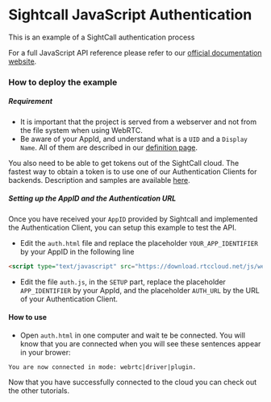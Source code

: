 # Sightcall JavaScript Authentication


This is an example of a SightCall authentication process

For a full JavaScript API reference please refer to our [official documentation website](https://docs.sightcall.com/gd).


### How to deploy the example

##### Requirement

- It is important that the project is served from a webserver and not from the file system when using WebRTC.
- Be aware of your AppId, and understand what is a `UID` and a `Display Name`. All of them are described in our [definition page](https://docs.sightcall.com/gd/definitions/).

You also need to be able to get tokens out of the SightCall cloud. The fastest way to obtain a token is to use one of our Authentication Clients for backends. Description and samples are available [here](https://docs.sightcall.com/gd/how-to/authenticate/).

##### Setting up the AppID and the Authentication URL

Once you have received your `AppID` provided by Sightcall and implemented the Authentication Client, you can setup this example to test the API.

 * Edit the `auth.html` file and replace the placeholder `YOUR_APP_IDENTIFIER` by your AppID in the following line

```html
<script type="text/javascript" src="https://download.rtccloud.net/js/webappid/YOUR_APP_IDENTIFIER"></script>
```

 * Edit the file `auth.js`, in the `SETUP` part, replace the placeholder `APP_IDENTIFIER` by your AppId, and the placeholder `AUTH_URL` by the URL of your Authentication Client.


#### How to use

- Open `auth.html` in one computer and wait te be connected. You will know that you are connected when you will see these sentences appear in your brower:

`You are now connected in mode: webrtc|driver|plugin.`

Now that you have successfully connected to the cloud you can check out the other tutorials.
